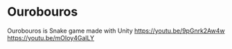 # Ourobouros
Ourobouros is Snake game made with Unity 
https://youtu.be/9pGnrk2Aw4w 
https://youtu.be/mOIoy4GalLY
